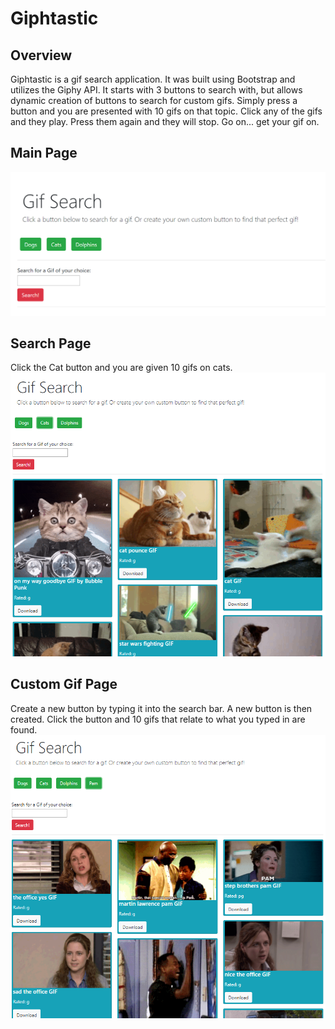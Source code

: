 # Giphtastic

## Overview
Giphtastic is a gif search application.  It was built using Bootstrap and utilizes the Giphy API.  It starts with 3 buttons to search with, but allows dynamic creation of buttons to search for custom gifs.  Simply press a button and you are presented with 10 gifs on that topic.  Click any of the gifs and they play.  Press them again and they will stop.  Go on... get your gif on.

## Main Page
![Main Page](./screens/main.PNG?raw=true)

## Search Page
Click the Cat button and you are given 10 gifs on cats.
![Search Page](./screens/cats.PNG?raw=true)

## Custom Gif Page
Create a new button by typing it into the search bar.  A new button is then created.  Click the button and 10 gifs that relate to what you typed in are found.
![Custom Search Page](./screens/pam.PNG?raw=true)
